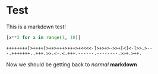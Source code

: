 # Test

This is a markdown test!

```python
[x**2 for x in range(1, 10)]
```

```brainfuck
++++++++[>++++[>++>+++>+++>+<<<<-]>+>+>->>+[<]<-]>>.>---.+++++++..+++.>>.<-.<.+++.------.--------.>>+.>++.
```

Now we should be getting back to *normal* **markdown**
